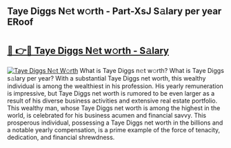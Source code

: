 ## Taye Diggs N𝚎t w𝚘rth - Part-XsJ S𝚊lary per year ERoof

# <h2><a href="http://gc00sx.nevu.top/?p=Taye+Diggs">🔗 👉🔴 Taye Diggs N𝚎t w𝚘rth - S𝚊lary</a></h2>

[![Taye Diggs N𝚎t W𝚘rth](https://i.imgur.com/Oavwk0R.jpeg)](http://gc00sx.nevu.top/?p=Taye+Diggs)
What is Taye Diggs n𝚎t w𝚘rth? What is Taye Diggs s𝚊lary per year?
With a substantial Taye Diggs net worth, this wealthy individual is among the wealthiest in his profession. His yearly remuneration is impressive, but Taye Diggs net worth is rumored to be even larger as a result of his diverse business activities and extensive real estate portfolio. This wealthy man, whose Taye Diggs net worth is among the highest in the world, is celebrated for his business acumen and financial savvy. This prosperous individual, possessing a Taye Diggs net worth in the billions and a notable yearly compensation, is a prime example of the force of tenacity, dedication, and financial shrewdness.

